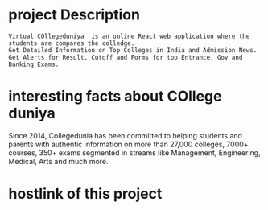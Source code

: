 # project Description
    Virtual COllegeduniya  is an online React web application where the students are compares the colledge.
    Get Detailed Information on Top Colleges in India and Admission News. Get Alerts for Result, Cutoff and Forms for top Entrance, Gov and Banking Exams.

# interesting facts about COllege duniya
Since 2014, 
Collegedunia has been committed to helping students and parents with authentic information on more than 27,000 colleges,
 7000+ courses, 350+ exams segmented in streams like Management, Engineering, Medical, Arts and much more.
 # hostlink of this project
